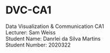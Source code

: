 # DVC-CA1
Data Visualization & Communication CA1  
Lecturer: Sam Weiss  
Student Name: Danrlei da Silva Martins  
Student Number: 2020322  
